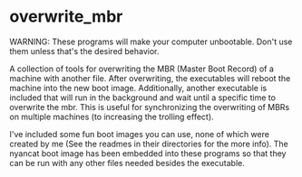 overwrite_mbr
=============

WARNING: These programs will make your computer unbootable.  Don't use them unless that's the desired behavior.

A collection of tools for overwriting the MBR (Master Boot Record) of a machine with another file.  After overwriting, the 
executables will reboot the machine into the new boot image.  Additionally, another executable is included that will run in the
background and wait until a specific time to overwrite the mbr.  This is useful for synchronizing the overwriting of MBRs on
multiple machines (to increasing the trolling effect).

I've included some fun boot images you can use, none of which were created by me (See the readmes in their directories for the 
more info).  The nyancat boot image has been embedded into these programs so that they can be run with any other files needed 
besides the executable.
